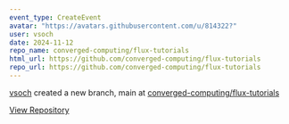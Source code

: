 ```yaml
---
event_type: CreateEvent
avatar: "https://avatars.githubusercontent.com/u/814322?"
user: vsoch
date: 2024-11-12
repo_name: converged-computing/flux-tutorials
html_url: https://github.com/converged-computing/flux-tutorials
repo_url: https://github.com/converged-computing/flux-tutorials
---
```


<a href='https://github.com/vsoch' target='_blank'>vsoch</a> created a new branch, main at <a href='https://github.com/converged-computing/flux-tutorials' target='_blank'>converged-computing/flux-tutorials</a>

<a href='https://github.com/converged-computing/flux-tutorials' target='_blank'>View Repository</a>